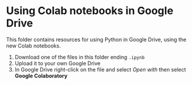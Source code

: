# Using Colab notebooks in Google Drive

This folder contains resources for using Python in Google Drive, using the new Colab notebooks. 

1. Download one of the files in this folder ending `.ipynb`
2. Upload it to your own Google Drive 
3. In Google Drive right-click on the file and select *Open with* then select **Google Colaboratory**
